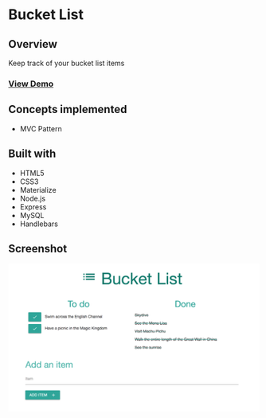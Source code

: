 # Bucket List
## Overview
Keep track of your bucket list items

### <a href="https://intense-tundra-15294.herokuapp.com/" target="_blank">View Demo</a>

## Concepts implemented
* MVC Pattern

## Built with
* HTML5
* CSS3
* Materialize
* Node.js
* Express
* MySQL
* Handlebars

## Screenshot
<img src="readme-images/screenshot.png">